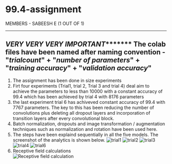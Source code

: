 # 99.4-assignment

MEMBERS  - SABEESH E (1 OUT OF 1)

--------------------------------------------------------------------------------------------------------------------------------
***************VERY VERY VERY IMPORTANT**********************
The colab files have been named after naming convention - "_trialcount_" +  "_number of parameters_" + "_training accuracy_"  + "_validation accuracy_"
--------------------------------------------------------------------------------------------------------------------------------

1) The assignment has been done in size experiments
2) Firt four experiments (Trial1, trial 2, Trial 3 and trial 4) deal aim to achieve the parameters to less than 10000 with a constant accuracy of 99.4 which has been achieved by trial 4 with 8176 parameters
3) the last experiment trial 6 has achiveved constant accuracy of 99.4 with 7767 parameters. The key to this has been reducing the number of convolutions plus deleting all dropout layers and incorporation of transition layers after every convolutional block.
4) Batch normalization, dropouts and image transformation / augmentation techniques such as normalization and  rotation have been used here.
5) The steps have been explaind sequentially in all the five models. The screenshot of the analytics is shown below.
![trial1](https://user-images.githubusercontent.com/84949894/120839257-578bc780-c586-11eb-9ca1-520710650d76.PNG)
![trial2](https://user-images.githubusercontent.com/84949894/120839267-5b1f4e80-c586-11eb-80d8-1ef6e55f4d97.PNG)
![trial3](https://user-images.githubusercontent.com/84949894/120839288-5fe40280-c586-11eb-8730-c3d529d59835.PNG)
![trial4](https://user-images.githubusercontent.com/84949894/120839299-62def300-c586-11eb-8982-1da215797c34.PNG)
![trial6](https://user-images.githubusercontent.com/84949894/120839301-64a8b680-c586-11eb-8d3a-ea723af2ebc3.PNG) <br>
6) Receptive field calculations <br>
![Receptive field calculation](https://user-images.githubusercontent.com/84949894/120839307-66727a00-c586-11eb-8d15-26baa29d090a.PNG)


